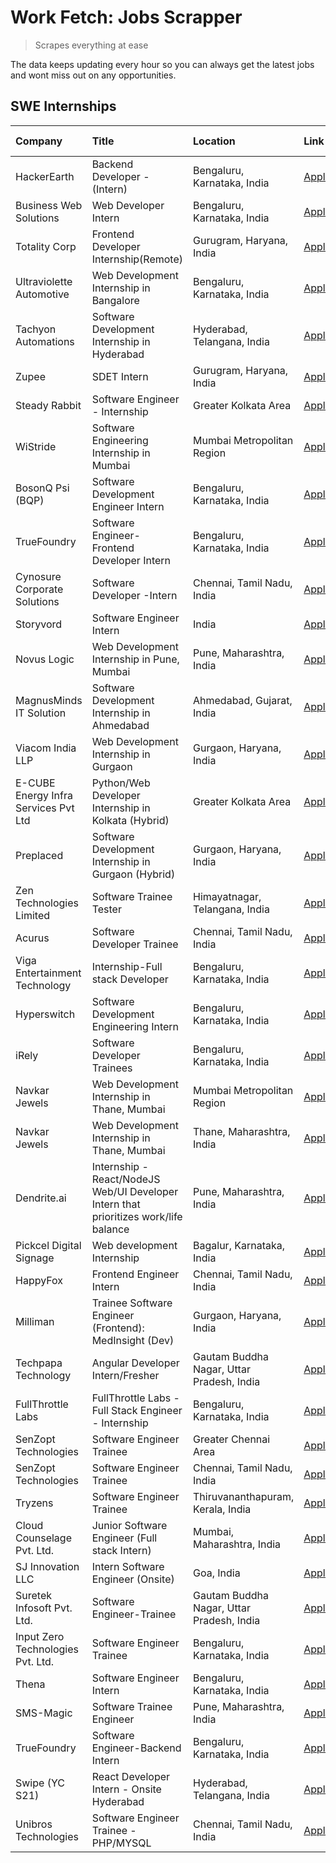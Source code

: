 # Work Fetch: Jobs Scrapper
> Scrapes everything at ease

The data keeps updating every hour so you can always get the latest jobs and wont miss out on any opportunities.

## SWE Internships
<!--START_SECTION:workfetch-->
| Company                              | Title                                                                                | Location                                  | Link                                                                                                                                                                                                                                                                                                | Date Posted   |
|:-------------------------------------|:-------------------------------------------------------------------------------------|:------------------------------------------|:----------------------------------------------------------------------------------------------------------------------------------------------------------------------------------------------------------------------------------------------------------------------------------------------------|:--------------|
| HackerEarth                          | Backend Developer - (Intern)                                                         | Bengaluru, Karnataka, India               | [Apply](https://in.linkedin.com/jobs/view/backend-developer-intern-at-hackerearth-3897703423?position=6&pageNum=0&refId=tGpt0kTzq%2F04qXgGJcpNKw%3D%3D&trackingId=2%2FJtVOzpFtftCFNHYjTt9A%3D%3D&trk=public_jobs_jserp-result_search-card)                                                          | 2024-04-15    |
| Business Web Solutions               | Web Developer Intern                                                                 | Bengaluru, Karnataka, India               | [Apply](https://in.linkedin.com/jobs/view/web-developer-intern-at-business-web-solutions-3897552404?position=23&pageNum=0&refId=tGpt0kTzq%2F04qXgGJcpNKw%3D%3D&trackingId=0C%2Fw87qKZXah743S0aQy4Q%3D%3D&trk=public_jobs_jserp-result_search-card)                                                  | 2024-04-13    |
| Totality Corp                        | Frontend Developer Internship(Remote)                                                | Gurugram, Haryana, India                  | [Apply](https://in.linkedin.com/jobs/view/frontend-developer-internship-remote-at-totality-corp-3897033997?position=5&pageNum=0&refId=tGpt0kTzq%2F04qXgGJcpNKw%3D%3D&trackingId=v9helsXoTS26%2FziX5qxONQ%3D%3D&trk=public_jobs_jserp-result_search-card)                                            | 2024-04-12    |
| Ultraviolette Automotive             | Web Development Internship in Bangalore                                              | Bengaluru, Karnataka, India               | [Apply](https://in.linkedin.com/jobs/view/web-development-internship-in-bangalore-at-ultraviolette-automotive-3896965783?position=35&pageNum=0&refId=tGpt0kTzq%2F04qXgGJcpNKw%3D%3D&trackingId=nf0c9hEQQYxHfRfCfYGpWA%3D%3D&trk=public_jobs_jserp-result_search-card)                               | 2024-04-12    |
| Tachyon Automations                  | Software Development Internship in Hyderabad                                         | Hyderabad, Telangana, India               | [Apply](https://in.linkedin.com/jobs/view/software-development-internship-in-hyderabad-at-tachyon-automations-3896969464?position=36&pageNum=0&refId=tGpt0kTzq%2F04qXgGJcpNKw%3D%3D&trackingId=Hfag0A0Acj4xopqUDEmRzA%3D%3D&trk=public_jobs_jserp-result_search-card)                               | 2024-04-12    |
| Zupee                                | SDET Intern                                                                          | Gurugram, Haryana, India                  | [Apply](https://in.linkedin.com/jobs/view/sdet-intern-at-zupee-3888478071?position=29&pageNum=0&refId=tGpt0kTzq%2F04qXgGJcpNKw%3D%3D&trackingId=8ZmhBTGcwtA6ViUQxGESbg%3D%3D&trk=public_jobs_jserp-result_search-card)                                                                              | 2024-04-09    |
| Steady Rabbit                        | Software Engineer - Internship                                                       | Greater Kolkata Area                      | [Apply](https://in.linkedin.com/jobs/view/software-engineer-internship-at-steady-rabbit-3885171077?position=11&pageNum=0&refId=tGpt0kTzq%2F04qXgGJcpNKw%3D%3D&trackingId=laWKxXsMk2YpLphJwKYb9g%3D%3D&trk=public_jobs_jserp-result_search-card)                                                     | 2024-04-08    |
| WiStride                             | Software Engineering Internship in Mumbai                                            | Mumbai Metropolitan Region                | [Apply](https://in.linkedin.com/jobs/view/software-engineering-internship-in-mumbai-at-wistride-3888218704?position=13&pageNum=0&refId=tGpt0kTzq%2F04qXgGJcpNKw%3D%3D&trackingId=ijwybtB4oa%2BDtFh4MOc1mw%3D%3D&trk=public_jobs_jserp-result_search-card)                                           | 2024-04-08    |
| BosonQ Psi (BQP)                     | Software Development Engineer Intern                                                 | Bengaluru, Karnataka, India               | [Apply](https://in.linkedin.com/jobs/view/software-development-engineer-intern-at-bosonq-psi-bqp-3888328596?position=31&pageNum=0&refId=tGpt0kTzq%2F04qXgGJcpNKw%3D%3D&trackingId=EvNGwLSmBhBxK4WX%2B79uPQ%3D%3D&trk=public_jobs_jserp-result_search-card)                                          | 2024-04-06    |
| TrueFoundry                          | Software Engineer- Frontend Developer Intern                                         | Bengaluru, Karnataka, India               | [Apply](https://in.linkedin.com/jobs/view/software-engineer-frontend-developer-intern-at-truefoundry-3887320206?position=15&pageNum=0&refId=tGpt0kTzq%2F04qXgGJcpNKw%3D%3D&trackingId=siFhwpN17BGGQn57OIYuFA%3D%3D&trk=public_jobs_jserp-result_search-card)                                        | 2024-04-05    |
| Cynosure Corporate Solutions         | Software Developer -Intern                                                           | Chennai, Tamil Nadu, India                | [Apply](https://in.linkedin.com/jobs/view/software-developer-intern-at-cynosure-corporate-solutions-3884767755?position=16&pageNum=0&refId=tGpt0kTzq%2F04qXgGJcpNKw%3D%3D&trackingId=DtEyB4RW5tUUS0bYneDzRQ%3D%3D&trk=public_jobs_jserp-result_search-card)                                         | 2024-04-04    |
| Storyvord                            | Software Engineer Intern                                                             | India                                     | [Apply](https://in.linkedin.com/jobs/view/software-engineer-intern-at-storyvord-3518938006?position=33&pageNum=0&refId=tGpt0kTzq%2F04qXgGJcpNKw%3D%3D&trackingId=Ah%2FtEw%2B3qo3ooUWubuFvjA%3D%3D&trk=public_jobs_jserp-result_search-card)                                                         | 2024-04-04    |
| Novus Logic                          | Web Development Internship in Pune, Mumbai                                           | Pune, Maharashtra, India                  | [Apply](https://in.linkedin.com/jobs/view/web-development-internship-in-pune-mumbai-at-novus-logic-3885741343?position=55&pageNum=0&refId=tGpt0kTzq%2F04qXgGJcpNKw%3D%3D&trackingId=lvIC7FxHxOSfVDUPr7MtMA%3D%3D&trk=public_jobs_jserp-result_search-card)                                          | 2024-04-04    |
| MagnusMinds IT Solution              | Software Development Internship in Ahmedabad                                         | Ahmedabad, Gujarat, India                 | [Apply](https://in.linkedin.com/jobs/view/software-development-internship-in-ahmedabad-at-magnusminds-it-solution-3883933909?position=32&pageNum=0&refId=tGpt0kTzq%2F04qXgGJcpNKw%3D%3D&trackingId=K2CPVDksDZXZWVVEPcqEhQ%3D%3D&trk=public_jobs_jserp-result_search-card)                           | 2024-04-03    |
| Viacom India LLP                     | Web Development Internship in Gurgaon                                                | Gurgaon, Haryana, India                   | [Apply](https://in.linkedin.com/jobs/view/web-development-internship-in-gurgaon-at-viacom-india-llp-3883946826?position=47&pageNum=0&refId=tGpt0kTzq%2F04qXgGJcpNKw%3D%3D&trackingId=fpOxQjONNswWeEZJbqI%2F9Q%3D%3D&trk=public_jobs_jserp-result_search-card)                                       | 2024-04-03    |
| E-CUBE Energy Infra Services Pvt Ltd | Python/Web Developer Internship in Kolkata (Hybrid)                                  | Greater Kolkata Area                      | [Apply](https://in.linkedin.com/jobs/view/python-web-developer-internship-in-kolkata-hybrid-at-e-cube-energy-infra-services-pvt-ltd-3882160442?position=10&pageNum=0&refId=tGpt0kTzq%2F04qXgGJcpNKw%3D%3D&trackingId=7CW3KWcaFkscZSy4vDl9kg%3D%3D&trk=public_jobs_jserp-result_search-card)         | 2024-04-02    |
| Preplaced                            | Software Development Internship in Gurgaon (Hybrid)                                  | Gurgaon, Haryana, India                   | [Apply](https://in.linkedin.com/jobs/view/software-development-internship-in-gurgaon-hybrid-at-preplaced-3880567870?position=18&pageNum=0&refId=tGpt0kTzq%2F04qXgGJcpNKw%3D%3D&trackingId=n9P4tgyupo%2BCc7D5fRTlTw%3D%3D&trk=public_jobs_jserp-result_search-card)                                  | 2024-04-01    |
| Zen Technologies Limited             | Software Trainee Tester                                                              | Himayatnagar, Telangana, India            | [Apply](https://in.linkedin.com/jobs/view/software-trainee-tester-at-zen-technologies-limited-3872100214?position=8&pageNum=0&refId=tGpt0kTzq%2F04qXgGJcpNKw%3D%3D&trackingId=Soxcfn3j1Jg10aMlJY0KfQ%3D%3D&trk=public_jobs_jserp-result_search-card)                                                | 2024-03-26    |
| Acurus                               | Software Developer Trainee                                                           | Chennai, Tamil Nadu, India                | [Apply](https://in.linkedin.com/jobs/view/software-developer-trainee-at-acurus-3871400616?position=17&pageNum=0&refId=tGpt0kTzq%2F04qXgGJcpNKw%3D%3D&trackingId=Vat3B0KDvpmbJR9NvHt7fg%3D%3D&trk=public_jobs_jserp-result_search-card)                                                              | 2024-03-26    |
| Viga Entertainment Technology        | Internship-Full stack Developer                                                      | Bengaluru, Karnataka, India               | [Apply](https://in.linkedin.com/jobs/view/internship-full-stack-developer-at-viga-entertainment-technology-3870669789?position=24&pageNum=0&refId=tGpt0kTzq%2F04qXgGJcpNKw%3D%3D&trackingId=SrS7jgUzbSDM1%2FnnXlteGw%3D%3D&trk=public_jobs_jserp-result_search-card)                                | 2024-03-25    |
| Hyperswitch                          | Software Development Engineering Intern                                              | Bengaluru, Karnataka, India               | [Apply](https://in.linkedin.com/jobs/view/software-development-engineering-intern-at-hyperswitch-3865513498?position=57&pageNum=0&refId=tGpt0kTzq%2F04qXgGJcpNKw%3D%3D&trackingId=GEUgcMdrC%2BFdzv30mijHRw%3D%3D&trk=public_jobs_jserp-result_search-card)                                          | 2024-03-23    |
| iRely                                | Software Developer Trainees                                                          | Bengaluru, Karnataka, India               | [Apply](https://in.linkedin.com/jobs/view/software-developer-trainees-at-irely-3860566039?position=2&pageNum=0&refId=tGpt0kTzq%2F04qXgGJcpNKw%3D%3D&trackingId=G6PzcyIgpWwOGWJ%2BQEX5Hw%3D%3D&trk=public_jobs_jserp-result_search-card)                                                             | 2024-03-18    |
| Navkar Jewels                        | Web Development Internship in Thane, Mumbai                                          | Mumbai Metropolitan Region                | [Apply](https://in.linkedin.com/jobs/view/web-development-internship-in-thane-mumbai-at-navkar-jewels-3858080315?position=53&pageNum=0&refId=tGpt0kTzq%2F04qXgGJcpNKw%3D%3D&trackingId=ryIYpWlfDhf6G5LVcQCpzQ%3D%3D&trk=public_jobs_jserp-result_search-card)                                       | 2024-03-15    |
| Navkar Jewels                        | Web Development Internship in Thane, Mumbai                                          | Thane, Maharashtra, India                 | [Apply](https://in.linkedin.com/jobs/view/web-development-internship-in-thane-mumbai-at-navkar-jewels-3858087224?position=58&pageNum=0&refId=tGpt0kTzq%2F04qXgGJcpNKw%3D%3D&trackingId=tTMWnAeuqZsVF%2B41Fi1MzQ%3D%3D&trk=public_jobs_jserp-result_search-card)                                     | 2024-03-15    |
| Dendrite.ai                          | Internship - React/NodeJS Web/UI Developer Intern that prioritizes work/life balance | Pune, Maharashtra, India                  | [Apply](https://in.linkedin.com/jobs/view/internship-react-nodejs-web-ui-developer-intern-that-prioritizes-work-life-balance-at-dendrite-ai-3853583200?position=34&pageNum=0&refId=tGpt0kTzq%2F04qXgGJcpNKw%3D%3D&trackingId=TmDVHZ54Mk35DwvXCKDCCA%3D%3D&trk=public_jobs_jserp-result_search-card) | 2024-03-12    |
| Pickcel Digital Signage              | Web development Internship                                                           | Bagalur, Karnataka, India                 | [Apply](https://in.linkedin.com/jobs/view/web-development-internship-at-pickcel-digital-signage-3849506118?position=54&pageNum=0&refId=tGpt0kTzq%2F04qXgGJcpNKw%3D%3D&trackingId=hCPPqYuNffM87b7jBf3DZw%3D%3D&trk=public_jobs_jserp-result_search-card)                                             | 2024-03-08    |
| HappyFox                             | Frontend Engineer Intern                                                             | Chennai, Tamil Nadu, India                | [Apply](https://in.linkedin.com/jobs/view/frontend-engineer-intern-at-happyfox-3848357951?position=48&pageNum=0&refId=tGpt0kTzq%2F04qXgGJcpNKw%3D%3D&trackingId=CRx5YUtyrLpNPouBoOwMsA%3D%3D&trk=public_jobs_jserp-result_search-card)                                                              | 2024-03-07    |
| Milliman                             | Trainee Software Engineer (Frontend): MedInsight (Dev)                               | Gurgaon, Haryana, India                   | [Apply](https://in.linkedin.com/jobs/view/trainee-software-engineer-frontend-medinsight-dev-at-milliman-3792874280?position=9&pageNum=0&refId=tGpt0kTzq%2F04qXgGJcpNKw%3D%3D&trackingId=BthNAjOjxRrMvsqiwBYZmA%3D%3D&trk=public_jobs_jserp-result_search-card)                                      | 2024-03-01    |
| Techpapa Technology                  | Angular Developer Intern/Fresher                                                     | Gautam Buddha Nagar, Uttar Pradesh, India | [Apply](https://in.linkedin.com/jobs/view/angular-developer-intern-fresher-at-techpapa-technology-3834305862?position=59&pageNum=0&refId=tGpt0kTzq%2F04qXgGJcpNKw%3D%3D&trackingId=ztPuAM0pPM1kDcxkTBuqLw%3D%3D&trk=public_jobs_jserp-result_search-card)                                           | 2024-02-20    |
| FullThrottle Labs                    | FullThrottle Labs - Full Stack Engineer - Internship                                 | Bengaluru, Karnataka, India               | [Apply](https://in.linkedin.com/jobs/view/fullthrottle-labs-full-stack-engineer-internship-at-fullthrottle-labs-3829636016?position=56&pageNum=0&refId=tGpt0kTzq%2F04qXgGJcpNKw%3D%3D&trackingId=trNkFotQMcBxFOo3Tn1R2g%3D%3D&trk=public_jobs_jserp-result_search-card)                             | 2024-02-17    |
| SenZopt Technologies                 | Software Engineer Trainee                                                            | Greater Chennai Area                      | [Apply](https://in.linkedin.com/jobs/view/software-engineer-trainee-at-senzopt-technologies-3827688781?position=37&pageNum=0&refId=tGpt0kTzq%2F04qXgGJcpNKw%3D%3D&trackingId=UTtL9FEXCldib6qLmXKZ%2Bw%3D%3D&trk=public_jobs_jserp-result_search-card)                                               | 2024-02-12    |
| SenZopt Technologies                 | Software Engineer Trainee                                                            | Chennai, Tamil Nadu, India                | [Apply](https://in.linkedin.com/jobs/view/software-engineer-trainee-at-senzopt-technologies-3827686880?position=50&pageNum=0&refId=tGpt0kTzq%2F04qXgGJcpNKw%3D%3D&trackingId=HudM6zmeFsSd6ArasyQmSg%3D%3D&trk=public_jobs_jserp-result_search-card)                                                 | 2024-02-12    |
| Tryzens                              | Software Engineer Trainee                                                            | Thiruvananthapuram, Kerala, India         | [Apply](https://in.linkedin.com/jobs/view/software-engineer-trainee-at-tryzens-3809363491?position=38&pageNum=0&refId=tGpt0kTzq%2F04qXgGJcpNKw%3D%3D&trackingId=rz4KyLk9d1ZTD2Z7afDQ6w%3D%3D&trk=public_jobs_jserp-result_search-card)                                                              | 2024-01-18    |
| Cloud Counselage Pvt. Ltd.           | Junior Software Engineer (Full stack Intern)                                         | Mumbai, Maharashtra, India                | [Apply](https://in.linkedin.com/jobs/view/junior-software-engineer-full-stack-intern-at-cloud-counselage-pvt-ltd-3803132814?position=26&pageNum=0&refId=tGpt0kTzq%2F04qXgGJcpNKw%3D%3D&trackingId=l5MgJuwuXbn84YFFTfuH3Q%3D%3D&trk=public_jobs_jserp-result_search-card)                            | 2024-01-11    |
| SJ Innovation LLC                    | Intern Software Engineer (Onsite)                                                    | Goa, India                                | [Apply](https://in.linkedin.com/jobs/view/intern-software-engineer-onsite-at-sj-innovation-llc-3799959011?position=44&pageNum=0&refId=tGpt0kTzq%2F04qXgGJcpNKw%3D%3D&trackingId=7P%2F%2FVSa0XSvV%2FHdV%2BRNa2g%3D%3D&trk=public_jobs_jserp-result_search-card)                                      | 2024-01-11    |
| Suretek Infosoft Pvt. Ltd.           | Software Engineer-Trainee                                                            | Gautam Buddha Nagar, Uttar Pradesh, India | [Apply](https://in.linkedin.com/jobs/view/software-engineer-trainee-at-suretek-infosoft-pvt-ltd-3800934643?position=22&pageNum=0&refId=tGpt0kTzq%2F04qXgGJcpNKw%3D%3D&trackingId=V1vF%2FZVISZQw6spMWp5NOA%3D%3D&trk=public_jobs_jserp-result_search-card)                                           | 2024-01-09    |
| Input Zero Technologies Pvt. Ltd.    | Software Engineer Trainee                                                            | Bengaluru, Karnataka, India               | [Apply](https://in.linkedin.com/jobs/view/software-engineer-trainee-at-input-zero-technologies-pvt-ltd-3800927643?position=27&pageNum=0&refId=tGpt0kTzq%2F04qXgGJcpNKw%3D%3D&trackingId=54LUPbWyNIj6rQpOhKQ5LA%3D%3D&trk=public_jobs_jserp-result_search-card)                                      | 2024-01-09    |
| Thena                                | Software Engineer Intern                                                             | Bengaluru, Karnataka, India               | [Apply](https://in.linkedin.com/jobs/view/software-engineer-intern-at-thena-3778731751?position=19&pageNum=0&refId=tGpt0kTzq%2F04qXgGJcpNKw%3D%3D&trackingId=w%2F1u1vjylCFneXnUPWCHlw%3D%3D&trk=public_jobs_jserp-result_search-card)                                                               | 2023-12-05    |
| SMS-Magic                            | Software Trainee Engineer                                                            | Pune, Maharashtra, India                  | [Apply](https://in.linkedin.com/jobs/view/software-trainee-engineer-at-sms-magic-3761409781?position=28&pageNum=0&refId=tGpt0kTzq%2F04qXgGJcpNKw%3D%3D&trackingId=7SoxGIBon4kFa2NtqxArAQ%3D%3D&trk=public_jobs_jserp-result_search-card)                                                            | 2023-11-16    |
| TrueFoundry                          | Software Engineer-Backend Intern                                                     | Bengaluru, Karnataka, India               | [Apply](https://in.linkedin.com/jobs/view/software-engineer-backend-intern-at-truefoundry-3779508170?position=30&pageNum=0&refId=tGpt0kTzq%2F04qXgGJcpNKw%3D%3D&trackingId=it043Do1xwZVHmpofvuL8A%3D%3D&trk=public_jobs_jserp-result_search-card)                                                   | 2023-11-10    |
| Swipe (YC S21)                       | React Developer Intern - Onsite Hyderabad                                            | Hyderabad, Telangana, India               | [Apply](https://in.linkedin.com/jobs/view/react-developer-intern-onsite-hyderabad-at-swipe-yc-s21-3737600089?position=40&pageNum=0&refId=tGpt0kTzq%2F04qXgGJcpNKw%3D%3D&trackingId=7phEIZQ6cGnTnlDFXmeJng%3D%3D&trk=public_jobs_jserp-result_search-card)                                           | 2023-10-13    |
| Unibros Technologies                 | Software Engineer Trainee - PHP/MYSQL                                                | Chennai, Tamil Nadu, India                | [Apply](https://in.linkedin.com/jobs/view/software-engineer-trainee-php-mysql-at-unibros-technologies-3656599241?position=39&pageNum=0&refId=tGpt0kTzq%2F04qXgGJcpNKw%3D%3D&trackingId=INnoIydsgxtPwn634dIZAQ%3D%3D&trk=public_jobs_jserp-result_search-card)                                       | 2023-06-12    |
<!--END_SECTION:workfetch-->
